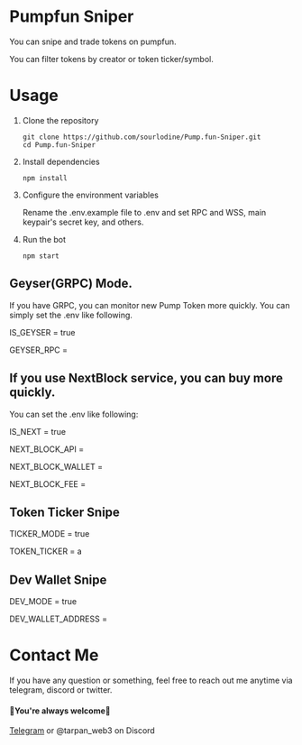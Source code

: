 # Pumpfun Sniper

You can snipe and trade tokens on pumpfun.

You can filter tokens by creator or token ticker/symbol.

# Usage
1. Clone the repository

    ```
    git clone https://github.com/sourlodine/Pump.fun-Sniper.git
    cd Pump.fun-Sniper
    ```
2. Install dependencies

    ```
    npm install
    ```
3. Configure the environment variables

    Rename the .env.example file to .env and set RPC and WSS, main keypair's secret key, and others.

4. Run the bot

    ```
    npm start
    ```


## Geyser(GRPC) Mode.
If you have GRPC, you can monitor new Pump Token more quickly.
You can simply set the .env like following.

IS_GEYSER = true

GEYSER_RPC = 

## If you use NextBlock service, you can buy more quickly.

You can set the .env like following:

IS_NEXT = true

NEXT_BLOCK_API = 

NEXT_BLOCK_WALLET = 

NEXT_BLOCK_FEE = 

## Token Ticker Snipe

TICKER_MODE = true

TOKEN_TICKER = a

## Dev Wallet Snipe

DEV_MODE = true

DEV_WALLET_ADDRESS = 

# Contact Me

If you have any question or something, feel free to reach out me anytime via telegram, discord or twitter.
<br>
#### 🌹You're always welcome🌹

[Telegram](https://t.me/tarpan_tg) or @tarpan_web3 on Discord
